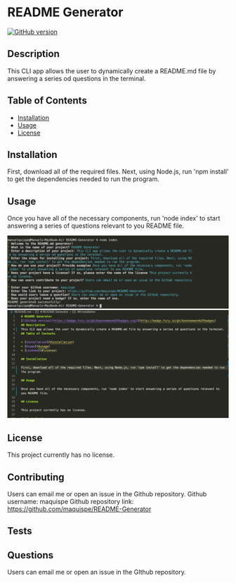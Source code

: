 # README Generator
[![GitHub version](https://badge.fury.io/gh/boennemann%2Fbadges.svg)](http://badge.fury.io/gh/boennemann%2Fbadges)
## Description
This CLI app allows the user to dynamically create a README.md file by answering a series od questions in the terminal.
## Table of Contents
    
* [Installation](#installation)
* [Usage](#usage)
* [License](#license)

## Installation

First, download all of the required files. Next, using Node.js, run 'npm install' to get the dependencies needed to run the program.

## Usage

Once you have all of the necessary components, run 'node index' to start answering a series of questions relevant to you README file.

![](Images/Screenshot-1.png)
![](Images/Screenshot-2.png)

## License

This project currently has no license.

## Contributing

Users can email me or open an issue in the Github repository.
Github username: maquispe
Github repository link: https://github.com/maquispe/README-Generator
    
## Tests

## Questions

Users can email me or open an issue in the GIthub repository.
